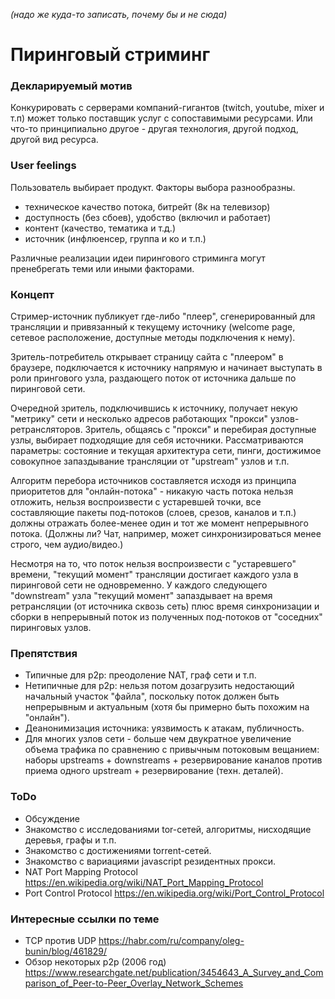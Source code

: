 *(надо же куда-то записать, почему бы и не сюда)*

# Пиринговый стриминг

### Декларируемый мотив
Конкурировать с серверами компаний-гигантов (twitch, youtube, mixer и т.п) может только поставщик услуг с сопоставимыми ресурсами. Или что-то принципиально другое - другая технология, другой подход, другой вид ресурса.

### User feelings
Пользователь выбирает продукт. Факторы выбора разнообразны.
- техническое качество потока, битрейт (8к на телевизор)
- доступность (без сбоев), удобство (включил и работает)
- контент (качество, тематика и т.д.)
- источник (инфлюенсер, группа и ко и т.п.)

Различные реализации идеи пирингового стриминга могут пренебрегать теми или иными факторами.


### Концепт
Стример-источник публикует где-либо "плеер", сгенерированный для трансляции и привязанный к текущему источнику (welcome page, сетевое расположение, доступные методы подключения к нему).

Зритель-потребитель открывает страницу сайта с "плеером" в браузере, подключается к источнику напрямую и начинает выступать в роли прингового узла, раздающего поток от источника дальше по пиринговой сети.

Очередной зритель, подключившись к источнику, получает некую "метрику" сети и несколько адресов работающих "прокси" узлов-ретрансляторов. Зритель, общаясь с "прокси" и перебирая доступные узлы, выбирает подходящие для себя источники. Рассматриваются параметры: состояние и текущая архитектура сети, пинги, достижимое совокупное запаздывание трансляции от "upstream" узлов и т.п.

Алгоритм перебора источников составляется исходя из принципа приоритетов для "онлайн-потока" - никакую часть потока нельзя отложить, нельзя воспроизвести с устаревшей точки, все составляющие пакеты под-потоков (слоев, срезов, каналов и т.п.) должны отражать более-менее один и тот же момент непрерывного потока. (Должны ли? Чат, например, может синхронизироваться менее строго, чем аудио/видео.)

Несмотря на то, что поток нельзя воспроизвести с "устаревшего" времени, "текущий момент" трансляции достигает каждого узла в пиринговой сети не одновременно. У каждого следующего "downstream" узла "текущий момент" запаздывает на время ретрансляции (от источника сквозь сеть) плюс время синхронизации и сборки в непрерывный поток из полученных под-потоков от "соседних" пиринговых узлов.

### Препятствия
- Типичные для p2p: преодоление NAT, граф сети и т.п.
- Нетипичные для p2p: нельзя потом дозагрузить недостающий начальный участок "файла", поскольку поток должен быть непрерывным и актуальным (хотя бы примерно быть похожим на "онлайн").
- Деанонимизация источника: уязвимость к атакам, публичность.
- Для многих узлов сети - больше чем двукратное увеличение объема трафика по сравнению с привычным потоковым вещанием: наборы upstreams + downstreams + резервирование каналов против приема одного upstream + резервирование (техн. деталей).

### ToDo
- Обсуждение
- Знакомство с исследованиями tor-сетей, алгоритмы, нисходящие деревья, графы и т.п.
- Знакомство с достижениями torrent-сетей.
- Знакомство с вариациями javascript резидентных прокси.
- NAT Port Mapping Protocol https://en.wikipedia.org/wiki/NAT_Port_Mapping_Protocol
- Port Control Protocol https://en.wikipedia.org/wiki/Port_Control_Protocol

### Интересные ссылки по теме
 - TCP против UDP https://habr.com/ru/company/oleg-bunin/blog/461829/
 - Обзор некоторых p2p (2006 год) https://www.researchgate.net/publication/3454643_A_Survey_and_Comparison_of_Peer-to-Peer_Overlay_Network_Schemes
 
 
